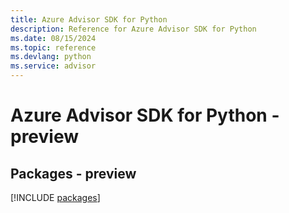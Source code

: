 ```yaml
---
title: Azure Advisor SDK for Python
description: Reference for Azure Advisor SDK for Python
ms.date: 08/15/2024
ms.topic: reference
ms.devlang: python
ms.service: advisor
---
```

# Azure Advisor SDK for Python - preview
## Packages - preview
[!INCLUDE [packages](advisor-index.md)]